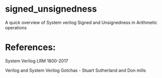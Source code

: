 # signed_unsignedness
A quick overview of System verilog Signed and Unsignedness in Arithmetic operations

# References:

 System Verilog LRM 1800-2017
 
 Verilog and System Verilog Gotchas - Stuart Sutherland and Don mills
 
